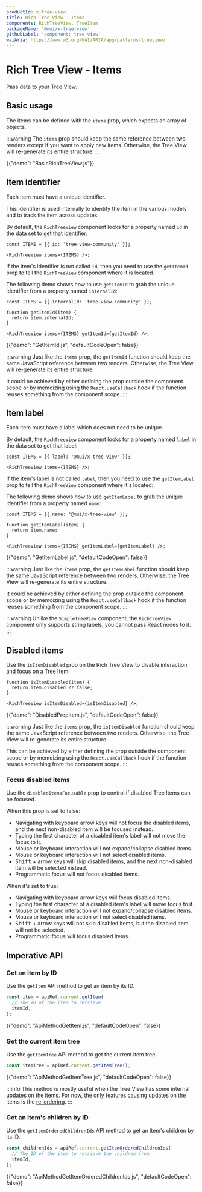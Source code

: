 ```yaml
---
productId: x-tree-view
title: Rich Tree View - Items
components: RichTreeView, TreeItem
packageName: '@mui/x-tree-view'
githubLabel: 'component: tree view'
waiAria: https://www.w3.org/WAI/ARIA/apg/patterns/treeview/
---
```


# Rich Tree View - Items

<p class="description">Pass data to your Tree View.</p>

## Basic usage

The items can be defined with the `items` prop, which expects an array of objects.

:::warning
The `items` prop should keep the same reference between two renders except if you want to apply new items.
Otherwise, the Tree View will re-generate its entire structure.
:::

{{"demo": "BasicRichTreeView.js"}}

## Item identifier

Each item must have a unique identifier.

This identifier is used internally to identify the item in the various models and to track the item across updates.

By default, the `RichTreeView` component looks for a property named `id` in the data set to get that identifier:

```tsx
const ITEMS = [{ id: 'tree-view-community' }];

<RichTreeView items={ITEMS} />;
```

If the item's identifier is not called `id`, then you need to use the `getItemId` prop to tell the `RichTreeView` component where it is located.

The following demo shows how to use `getItemId` to grab the unique identifier from a property named `internalId`:

```tsx
const ITEMS = [{ internalId: 'tree-view-community' }];

function getItemId(item) {
  return item.internalId;
}

<RichTreeView items={ITEMS} getItemId={getItemId} />;
```

{{"demo": "GetItemId.js", "defaultCodeOpen": false}}

:::warning
Just like the `items` prop, the `getItemId` function should keep the same JavaScript reference between two renders.
Otherwise, the Tree View will re-generate its entire structure.

It could be achieved by either defining the prop outside the component scope or by memoizing using the `React.useCallback` hook if the function reuses something from the component scope.
:::

## Item label

Each item must have a label which does not need to be unique.

By default, the `RichTreeView` component looks for a property named `label` in the data set to get that label:

```tsx
const ITEMS = [{ label: '@mui/x-tree-view' }];

<RichTreeView items={ITEMS} />;
```

If the item's label is not called `label`, then you need to use the `getItemLabel` prop to tell the `RichTreeView` component where it's located:

The following demo shows how to use `getItemLabel` to grab the unique identifier from a property named `name`:

```tsx
const ITEMS = [{ name: '@mui/x-tree-view' }];

function getItemLabel(item) {
  return item.name;
}

<RichTreeView items={ITEMS} getItemLabel={getItemLabel} />;
```

{{"demo": "GetItemLabel.js", "defaultCodeOpen": false}}

:::warning
Just like the `items` prop, the `getItemLabel` function should keep the same JavaScript reference between two renders.
Otherwise, the Tree View will re-generate its entire structure.

It could be achieved by either defining the prop outside the component scope or by memoizing using the `React.useCallback` hook if the function reuses something from the component scope.
:::

:::warning
Unlike the `SimpleTreeView` component, the `RichTreeView` component only supports string labels, you cannot pass React nodes to it.
:::

## Disabled items

Use the `isItemDisabled` prop on the Rich Tree View to disable interaction and focus on a Tree Item:

```tsx
function isItemDisabled(item) {
  return item.disabled ?? false;
}

<RichTreeView isItemDisabled={isItemDisabled} />;
```

{{"demo": "DisabledPropItem.js", "defaultCodeOpen": false}}

:::warning
Just like the `items` prop, the `isItemDisabled` function should keep the same JavaScript reference between two renders.
Otherwise, the Tree View will re-generate its entire structure.

This can be achieved by either defining the prop outside the component scope or by memoizing using the `React.useCallback` hook if the function reuses something from the component scope.
:::

### Focus disabled items

Use the `disabledItemsFocusable` prop to control if disabled Tree Items can be focused.

When this prop is set to false:

- Navigating with keyboard arrow keys will not focus the disabled items, and the next non-disabled item will be focused instead.
- Typing the first character of a disabled item's label will not move the focus to it.
- Mouse or keyboard interaction will not expand/collapse disabled items.
- Mouse or keyboard interaction will not select disabled items.
- <kbd class="key">Shift</kbd> + arrow keys will skip disabled items, and the next non-disabled item will be selected instead.
- Programmatic focus will not focus disabled items.

When it's set to true:

- Navigating with keyboard arrow keys will focus disabled items.
- Typing the first character of a disabled item's label will move focus to it.
- Mouse or keyboard interaction will not expand/collapse disabled items.
- Mouse or keyboard interaction will not select disabled items.
- <kbd class="key">Shift</kbd> + arrow keys will not skip disabled items, but the disabled item will not be selected.
- Programmatic focus will focus disabled items.

## Imperative API

### Get an item by ID

Use the `getItem` API method to get an item by its ID.

```ts
const item = apiRef.current.getItem(
  // The ID of the item to retrieve
  itemId,
);
```

{{"demo": "ApiMethodGetItem.js", "defaultCodeOpen": false}}

### Get the current item tree

Use the `getItemTree` API method to get the current item tree.

```ts
const itemTree = apiRef.current.getItemTree();
```

{{"demo": "ApiMethodGetItemTree.js", "defaultCodeOpen": false}}

:::info
This method is mostly useful when the Tree View has some internal updates on the items.
For now, the only features causing updates on the items is the [re-ordering](/x/react-tree-view/rich-tree-view/ordering/).
:::

### Get an item's children by ID

Use the `getItemOrderedChildrenIds` API method to get an item's children by its ID.

```ts
const childrenIds = apiRef.current.getItemOrderedChildrenIds(
  // The ID of the item to retrieve the children from
  itemId,
);
```

{{"demo": "ApiMethodGetItemOrderedChildrenIds.js", "defaultCodeOpen": false}}

